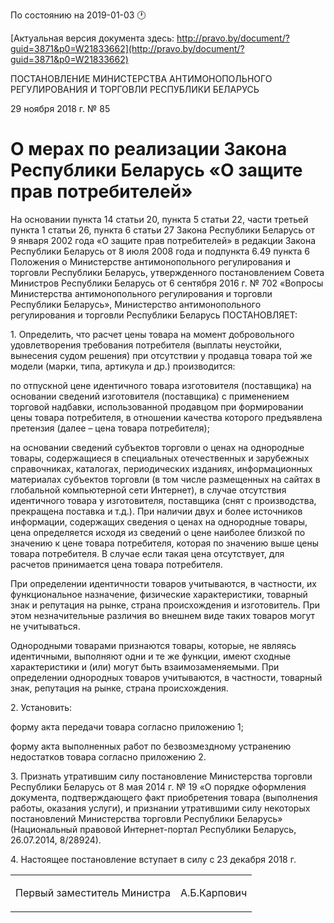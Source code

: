 По состоянию на 2019-01-03 &#x1F550;

[Актуальная версия документа здесь: http://pravo.by/document/?guid=3871&p0=W21833662](http://pravo.by/document/?guid=3871&p0=W21833662)

<p>ПОСТАНОВЛЕНИЕ МИНИСТЕРСТВА АНТИМОНОПОЛЬНОГО РЕГУЛИРОВАНИЯ И ТОРГОВЛИ РЕСПУБЛИКИ БЕЛАРУСЬ</p>
<p>29 ноября 2018 г. № 85</p>
<h1>О мерах по реализации Закона Республики Беларусь «О защите прав потребителей»</h1>
<p>На основании пункта 14 статьи 20, пункта 5 статьи 22, части третьей пункта 1 статьи 26, пункта 6 статьи 27 Закона Республики Беларусь от 9 января 2002 года «О защите прав потребителей» в редакции Закона Республики Беларусь от 8 июля 2008 года и подпункта 6.49 пункта 6 Положения о Министерстве антимонопольного регулирования и торговли Республики Беларусь, утвержденного постановлением Совета Министров Республики Беларусь от 6 сентября 2016 г. № 702 «Вопросы Министерства антимонопольного регулирования и торговли Республики Беларусь», Министерство антимонопольного регулирования и торговли Республики Беларусь ПОСТАНОВЛЯЕТ:</p>
<p>1. Определить, что расчет цены товара на момент добровольного удовлетворения требования потребителя (выплаты неустойки, вынесения судом решения) при отсутствии у продавца товара той же модели (марки, типа, артикула и др.) производится:</p>
<p>по отпускной цене идентичного товара изготовителя (поставщика) на основании сведений изготовителя (поставщика) с применением торговой надбавки, использованной продавцом при формировании цены товара потребителя, в отношении качества которого предъявлена претензия (далее – цена товара потребителя);</p>
<p>на основании сведений субъектов торговли о ценах на однородные товары, содержащиеся в специальных отечественных и зарубежных справочниках, каталогах, периодических изданиях, информационных материалах субъектов торговли (в том числе размещенных на сайтах в глобальной компьютерной сети Интернет), в случае отсутствия идентичного товара у изготовителя, поставщика (снят с производства, прекращена поставка и т.д.). При наличии двух и более источников информации, содержащих сведения о ценах на однородные товары, цена определяется исходя из сведений о цене наиболее близкой по значению к цене товара потребителя, которая по значению выше цены товара потребителя. В случае если такая цена отсутствует, для расчетов принимается цена товара потребителя.</p>
<p>При определении идентичности товаров учитываются, в частности, их функциональное назначение, физические характеристики, товарный знак и репутация на рынке, страна происхождения и изготовитель. При этом незначительные различия во внешнем виде таких товаров могут не учитываться.</p>
<p>Однородными товарами признаются товары, которые, не являясь идентичными, выполняют одни и те же функции, имеют сходные характеристики и (или) могут быть взаимозаменяемыми. При определении однородных товаров учитываются, в частности, товарный знак, репутация на рынке, страна происхождения.</p>
<p>2. Установить:</p>
<p>форму акта передачи товара согласно приложению 1;</p>
<p>форму акта выполненных работ по безвозмездному устранению недостатков товара согласно приложению 2.</p>
<p>3. Признать утратившим силу постановление Министерства торговли Республики Беларусь от 8 мая 2014 г. № 19 «О порядке оформления документа, подтверждающего факт приобретения товара (выполнения работы, оказания услуги), и признании утратившими силу некоторых постановлений Министерства торговли Республики Беларусь» (Национальный правовой Интернет-портал Республики Беларусь, 26.07.2014, 8/28924).</p>
<p>4. Настоящее постановление вступает в силу с 23 декабря 2018 г.</p>
<p></p>
<table><tr>
<td><p>Первый заместитель Министра</p></td>
<td><p>А.Б.Карпович</p></td>
</tr></table>
<p></p>